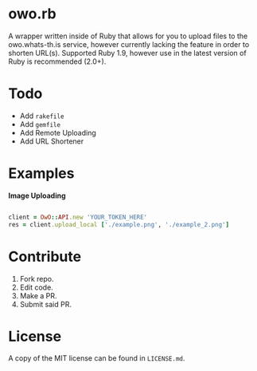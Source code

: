 # owo.rb

A wrapper written inside of Ruby that allows for you to upload files to the owo.whats-th.is service, however currently lacking the feature in order to shorten URL(s). Supported Ruby 1.9, however use in the latest version of Ruby is recommended (2.0+).

# Todo

* Add `rakefile`
* Add `gemfile`
* Add Remote Uploading
* Add URL Shortener

# Examples

**Image Uploading**

```ruby

client = OwO::API.new 'YOUR_TOKEN_HERE'
res = client.upload_local ['./example.png', './example_2.png']

```

# Contribute

1. Fork repo.
2. Edit code.
3. Make a PR.
4. Submit said PR.

# License

A copy of the MIT license can be found in `LICENSE.md`.